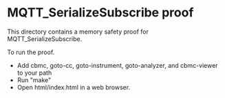 MQTT_SerializeSubscribe proof
==============

This directory contains a memory safety proof for MQTT_SerializeSubscribe.

To run the proof.
* Add cbmc, goto-cc, goto-instrument, goto-analyzer, and cbmc-viewer
  to your path
* Run "make"
* Open html/index.html in a web browser.
